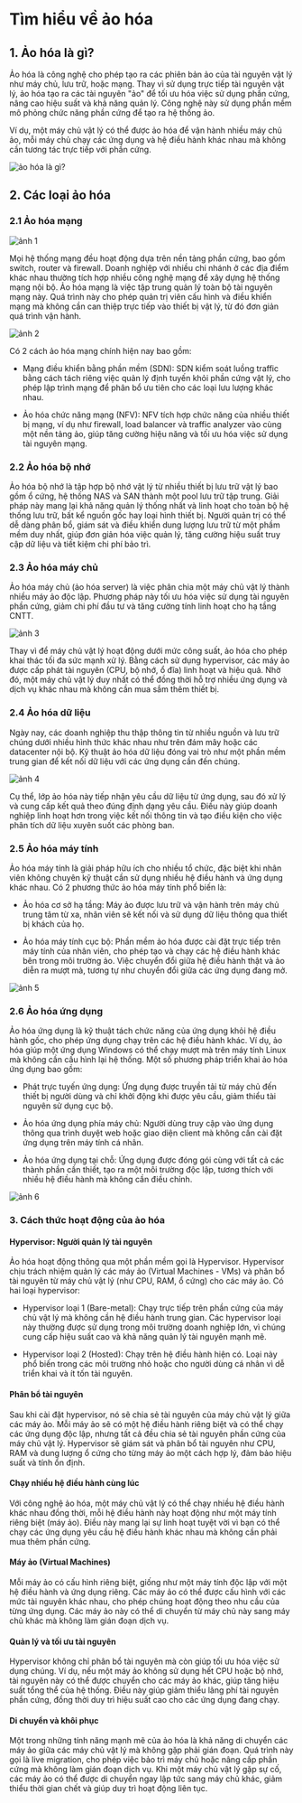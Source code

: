 # Tìm hiểu về ảo hóa 

## 1. Ảo hóa là gì?

Ảo hóa là công nghệ cho phép tạo ra các phiên bản ảo của tài nguyên vật lý như máy chủ, lưu trữ, hoặc mạng. Thay vì sử dụng trực tiếp tài nguyên vật lý, ảo hóa tạo ra các tài nguyên "ảo" để tối ưu hóa việc sử dụng phần cứng, nâng cao hiệu suất và khả năng quản lý. Công nghệ này sử dụng phần mềm mô phỏng chức năng phần cứng để tạo ra hệ thống ảo. 

Ví dụ, một máy chủ vật lý có thể được ảo hóa để vận hành nhiều máy chủ ảo, mỗi máy chủ chạy các ứng dụng và hệ điều hành khác nhau mà không cần tương tác trực tiếp với phần cứng.

![ảo hóa là gì?](/QuyenNV/14.KVM/images/ao_hoa.png)

## 2. Các loại ảo hóa

### 2.1 Ảo hóa mạng

![ảnh 1](/QuyenNV/14.KVM/images/anh1.png)

Mọi hệ thống mạng đều hoạt động dựa trên nền tảng phần cứng, bao gồm switch, router và firewall. Doanh nghiệp với nhiều chi nhánh ở các địa điểm khác nhau thường tích hợp nhiều công nghệ mạng để xây dựng hệ thống mạng nội bộ. Ảo hóa mạng là việc tập trung quản lý toàn bộ tài nguyên mạng này. Quá trình này cho phép quản trị viên cấu hình và điều khiển mạng mà không cần can thiệp trực tiếp vào thiết bị vật lý, từ đó đơn giản quá trình vận hành.

![ảnh 2](/QuyenNV/14.KVM/images/anh2.png)

Có 2 cách ảo hóa mạng chính hiện nay bao gồm:

- Mạng điều khiển bằng phần mềm (SDN): SDN kiểm soát luồng traffic bằng cách tách riêng việc quản lý định tuyến khỏi phần cứng vật lý, cho phép lập trình mạng để phân bổ ưu tiên cho các loại lưu lượng khác nhau.

- Ảo hóa chức năng mạng (NFV): NFV tích hợp chức năng của nhiều thiết bị mạng, ví dụ như firewall, load balancer và traffic analyzer vào cùng một nền tảng ảo, giúp tăng cường hiệu năng và tối ưu hóa việc sử dụng tài nguyên mạng.

### 2.2 Ảo hóa bộ nhớ

Ảo hóa bộ nhớ là tập hợp bộ nhớ vật lý từ nhiều thiết bị lưu trữ vật lý bao gồm ổ cứng, hệ thống NAS và SAN thành một pool lưu trữ tập trung. Giải pháp này mang lại khả năng quản lý thống nhất và linh hoạt cho toàn bộ hệ thống lưu trữ, bất kể nguồn gốc hay loại hình thiết bị. Người quản trị có thể dễ dàng phân bổ, giám sát và điều khiển dung lượng lưu trữ từ một phầm mềm duy nhất, giúp đơn giản hóa việc quản lý, tăng cường hiệu suất truy cập dữ liệu và tiết kiệm chi phí bảo trì.

### 2.3 Ảo hóa máy chủ

Ảo hóa máy chủ (ảo hóa server) là việc phân chia một máy chủ vật lý thành nhiều máy ảo độc lập. Phương pháp này tối ưu hóa việc sử dụng tài nguyên phần cứng, giảm chi phí đầu tư và tăng cường tính linh hoạt cho hạ tầng CNTT.

![ảnh 3](/QuyenNV/14.KVM/images/anh3.png)

Thay vì để máy chủ vật lý hoạt động dưới mức công suất, ảo hóa cho phép khai thác tối đa sức mạnh xử lý. Bằng cách sử dụng hypervisor, các máy ảo được cấp phát tài nguyên (CPU, bộ nhớ, ổ đĩa) linh hoạt và hiệu quả. Nhờ đó, một máy chủ vật lý duy nhất có thể đồng thời hỗ trợ nhiều ứng dụng và dịch vụ khác nhau mà không cần mua sắm thêm thiết bị.

### 2.4 Ảo hóa dữ liệu

Ngày nay, các doanh nghiệp thu thập thông tin từ nhiều nguồn và lưu trữ chúng dưới nhiều hình thức khác nhau như trên đám mây hoặc các datacenter nội bộ. Kỹ thuật ảo hóa dữ liệu đóng vai trò như một phần mềm trung gian để kết nối dữ liệu với các ứng dụng cần đến chúng.

![ảnh 4](/QuyenNV/14.KVM/images/anh4.png)

Cụ thể, lớp ảo hóa này tiếp nhận yêu cầu dữ liệu từ ứng dụng, sau đó xử lý và cung cấp kết quả theo đúng định dạng yêu cầu. Điều này giúp doanh nghiệp linh hoạt hơn trong việc kết nối thông tin và tạo điều kiện cho việc phân tích dữ liệu xuyên suốt các phòng ban.

### 2.5 Ảo hóa máy tính

Ảo hóa máy tính là giải pháp hữu ích cho nhiều tổ chức, đặc biệt khi nhân viên không chuyên kỹ thuật cần sử dụng nhiều hệ điều hành và ứng dụng khác nhau. Có 2 phương thức ảo hóa máy tính phổ biến là:

- Ảo hóa cơ sở hạ tầng: Máy ảo được lưu trữ và vận hành trên máy chủ trung tâm từ xa, nhân viên sẽ kết nối và sử dụng dữ liệu thông qua thiết bị khách của họ.

- Ảo hóa máy tính cục bộ: Phần mềm ảo hóa được cài đặt trực tiếp trên máy tính của nhân viên, cho phép tạo và chạy các hệ điều hành khác bên trong môi trường ảo. Việc chuyển đổi giữa hệ điều hành thật và ảo diễn ra mượt mà, tương tự như chuyển đổi giữa các ứng dụng đang mở.

![ảnh 5](/QuyenNV/14.KVM/images/anh5.png)

### 2.6 Ảo hóa ứng dụng

Ảo hóa ứng dụng là kỹ thuật tách chức năng của ứng dụng khỏi hệ điều hành gốc, cho phép ứng dụng chạy trên các hệ điều hành khác. Ví dụ, ảo hóa giúp một ứng dụng Windows có thể chạy mượt mà trên máy tính Linux mà không cần cấu hình lại hệ thống. Một số phương pháp triển khai ảo hóa ứng dụng bao gồm:

- Phát trực tuyến ứng dụng: Ứng dụng được truyền tải từ máy chủ đến thiết bị người dùng và chỉ khởi động khi được yêu cầu, giảm thiểu tài nguyên sử dụng cục bộ.

- Ảo hóa ứng dụng phía máy chủ: Người dùng truy cập vào ứng dụng thông qua trình duyệt web hoặc giao diện client mà không cần cài đặt ứng dụng trên máy tính cá nhân.

- Ảo hóa ứng dụng tại chỗ: Ứng dụng được đóng gói cùng với tất cả các thành phần cần thiết, tạo ra một môi trường độc lập, tương thích với nhiều hệ điều hành mà không cần điều chỉnh.

![ảnh 6](/QuyenNV/14.KVM/images/anh6.png)

### 3. Cách thức hoạt động của ảo hóa

#### Hypervisor: Người quản lý tài nguyên

Ảo hóa hoạt động thông qua một phần mềm gọi là Hypervisor. Hypervisor chịu trách nhiệm quản lý các máy ảo (Virtual Machines - VMs) và phân bổ tài nguyên từ máy chủ vật lý (như CPU, RAM, ổ cứng) cho các máy ảo. Có hai loại hypervisor:

- Hypervisor loại 1 (Bare-metal): Chạy trực tiếp trên phần cứng của máy chủ vật lý mà không cần hệ điều hành trung gian. Các hypervisor loại này thường được sử dụng trong môi trường doanh nghiệp lớn, vì chúng cung cấp hiệu suất cao và khả năng quản lý tài nguyên mạnh mẽ.

- Hypervisor loại 2 (Hosted): Chạy trên hệ điều hành hiện có. Loại này phổ biến trong các môi trường nhỏ hoặc cho người dùng cá nhân vì dễ triển khai và ít tốn tài nguyên.

#### Phân bổ tài nguyên

Sau khi cài đặt hypervisor, nó sẽ chia sẻ tài nguyên của máy chủ vật lý giữa các máy ảo. Mỗi máy ảo sẽ có một hệ điều hành riêng biệt và có thể chạy các ứng dụng độc lập, nhưng tất cả đều chia sẻ tài nguyên phần cứng của máy chủ vật lý. Hypervisor sẽ giám sát và phân bổ tài nguyên như CPU, RAM và dung lượng ổ cứng cho từng máy ảo một cách hợp lý, đảm bảo hiệu suất và tính ổn định.

#### Chạy nhiều hệ điều hành cùng lúc

Với công nghệ ảo hóa, một máy chủ vật lý có thể chạy nhiều hệ điều hành khác nhau đồng thời, mỗi hệ điều hành này hoạt động như một máy tính riêng biệt (máy ảo). Điều này mang lại sự linh hoạt tuyệt vời vì bạn có thể chạy các ứng dụng yêu cầu hệ điều hành khác nhau mà không cần phải mua thêm phần cứng.

#### Máy ảo (Virtual Machines)

Mỗi máy ảo có cấu hình riêng biệt, giống như một máy tính độc lập với một hệ điều hành và ứng dụng riêng. Các máy ảo có thể được cấu hình với các mức tài nguyên khác nhau, cho phép chúng hoạt động theo nhu cầu của từng ứng dụng. Các máy ảo này có thể di chuyển từ máy chủ này sang máy chủ khác mà không làm gián đoạn dịch vụ.

#### Quản lý và tối ưu tài nguyên

Hypervisor không chỉ phân bổ tài nguyên mà còn giúp tối ưu hóa việc sử dụng chúng. Ví dụ, nếu một máy ảo không sử dụng hết CPU hoặc bộ nhớ, tài nguyên này có thể được chuyển cho các máy ảo khác, giúp tăng hiệu suất tổng thể của hệ thống. Điều này giúp giảm thiểu lãng phí tài nguyên phần cứng, đồng thời duy trì hiệu suất cao cho các ứng dụng đang chạy.

#### Di chuyển và khôi phục

Một trong những tính năng mạnh mẽ của ảo hóa là khả năng di chuyển các máy ảo giữa các máy chủ vật lý mà không gặp phải gián đoạn. Quá trình này gọi là live migration, cho phép việc bảo trì máy chủ hoặc nâng cấp phần cứng mà không làm gián đoạn dịch vụ. Khi một máy chủ vật lý gặp sự cố, các máy ảo có thể được di chuyển ngay lập tức sang máy chủ khác, giảm thiểu thời gian chết và giúp duy trì hoạt động liên tục.